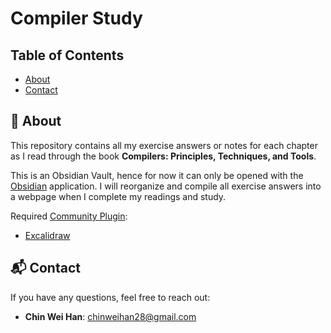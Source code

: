 # Compiler Study

## Table of Contents
- [About](#about)
- [Contact](#contact)

## 🚀 About
This repository contains all my exercise answers or notes for each chapter as I read through the book **Compilers: Principles, Techniques, and Tools**.

This is an Obsidian Vault, hence for now it can only be opened with the [Obsidian](https://obsidian.md/) application. 
I will reorganize and compile all exercise answers into a webpage when I complete my readings and study.

Required [Community Plugin](https://obsidian.md/plugins):
- [Excalidraw](https://forum.obsidian.md/t/excalidraw-full-featured-sketching-plugin-in-obsidian/17367)

## 📬 Contact

If you have any questions, feel free to reach out:

- **Chin Wei Han**: chinweihan28@gmail.com
